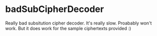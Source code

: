 # badSubCipherDecoder
Really bad subsitution cipher decoder. It's really slow. Proabably won't work. But it does work for the sample ciphertexts provided :)
